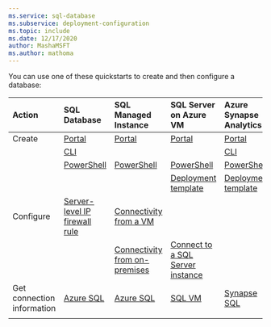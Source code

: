 ```yaml
---
ms.service: sql-database
ms.subservice: deployment-configuration
ms.topic: include
ms.date: 12/17/2020
author: MashaMSFT
ms.author: mathoma
---
```


  You can use one of these quickstarts to create and then configure a database:

  | Action | SQL Database | SQL Managed Instance | SQL Server on Azure VM | Azure Synapse Analytics |
  |:--- |:--- |:---|:---|:---|
  | Create| [Portal](../database/single-database-create-quickstart.md) | [Portal](../managed-instance/instance-create-quickstart.md) | [Portal](../virtual-machines/windows/sql-vm-create-portal-quickstart.md) | [Portal](../../synapse-analytics/quickstart-create-workspace.md) |
  || [CLI](../database/scripts/create-and-configure-database-cli.md) | | | [CLI](../../synapse-analytics/quickstart-create-workspace-cli.md) |
  || [PowerShell](../database/scripts/create-and-configure-database-powershell.md) | [PowerShell](../managed-instance/scripts/create-configure-managed-instance-powershell.md) | [PowerShell](../virtual-machines/windows/sql-vm-create-powershell-quickstart.md) | [PowerShell](../../synapse-analytics/quickstart-create-workspace-powershell.md) |
  || | | [Deployment template](../virtual-machines/windows/create-sql-vm-resource-manager-template.md) | [Deployment template](../../synapse-analytics/quickstart-deployment-template-workspaces.md) | 
  | Configure | [Server-level IP firewall rule](../database/firewall-create-server-level-portal-quickstart.md)| [Connectivity from a VM](../managed-instance/connect-vm-instance-configure.md)| |
  |||[Connectivity from on-premises](../managed-instance/point-to-site-p2s-configure.md) | [Connect to a SQL Server instance](../virtual-machines/windows/sql-vm-create-portal-quickstart.md) |
  | Get connection information | [Azure SQL](../database/connect-query-content-reference-guide.md#get-server-connection-information)|[Azure SQL](../database/connect-query-content-reference-guide.md#get-server-connection-information)| [SQL VM](../virtual-machines/windows/sql-vm-create-portal-quickstart.md?#connect-to-sql-server)| [Synapse SQL](../../synapse-analytics/sql/connect-overview.md#find-your-server-name)|
  |||||
